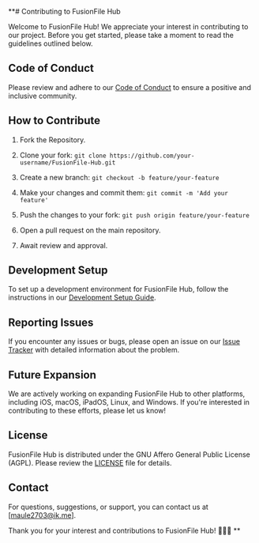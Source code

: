 **# Contributing to FusionFile Hub

Welcome to FusionFile Hub! We appreciate your interest in contributing to our project. Before you get started, please take a moment to read the guidelines outlined below.

## Code of Conduct

Please review and adhere to our [Code of Conduct](CODE_OF_CONDUCT.md) to ensure a positive and inclusive community.

## How to Contribute

1. Fork the Repository.

2. Clone your fork: `git clone https://github.com/your-username/FusionFile-Hub.git`

3. Create a new branch: `git checkout -b feature/your-feature`

4. Make your changes and commit them: `git commit -m 'Add your feature'`

5. Push the changes to your fork: `git push origin feature/your-feature`

6. Open a pull request on the main repository.

7. Await review and approval.

## Development Setup

To set up a development environment for FusionFile Hub, follow the instructions in our [Development Setup Guide](DEVELOPMENT_SETUP.md).

## Reporting Issues

If you encounter any issues or bugs, please open an issue on our [Issue Tracker](https://github.com/your-username/FusionFile-Hub/issues) with detailed information about the problem.

## Future Expansion

We are actively working on expanding FusionFile Hub to other platforms, including iOS, macOS, iPadOS, Linux, and Windows. If you're interested in contributing to these efforts, please let us know!

## License

FusionFile Hub is distributed under the GNU Affero General Public License (AGPL). Please review the [LICENSE](LICENSE) file for details.

## Contact

For questions, suggestions, or support, you can contact us at [maule2703@ik.me].

Thank you for your interest and contributions to FusionFile Hub! 🚀🇮🇹
**
